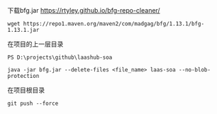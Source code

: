 下载bfg.jar https://rtyley.github.io/bfg-repo-cleaner/

```
wget https://repo1.maven.org/maven2/com/madgag/bfg/1.13.1/bfg-1.13.1.jar
```

在项目的上一层目录

```
PS D:\projects\github\laashub-soa

java -jar bfg.jar --delete-files <file_name> laas-soa --no-blob-protection
```

在项目根目录

```
git push --force
```

